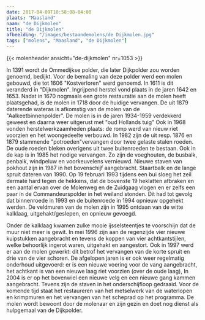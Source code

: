 ```yaml
---
date: 2017-04-09T10:58:08-04:00
plaats: "Maasland"
naam: "de Dijkmolen"
title: "de Dijkmolen"
afbeelding: "/images/bestaandemolens/de Dijkmolen.jpg"
tags: ["molens", "Maasland", "de Dijkmolen"]
---
```

{{< molenheader ansicht="de-dijkmolen" nr=1053 >}}

In 1391 wordt de Ommedijkse polder, die later Dijkpolder zou worden
genoemd, bedijkt. Voor de bemaling van deze polder werd een molen
gebouwd, die tot 1606 "Kostverloren" werd genoemd. In 1611 is dit
veranderd in "Dijkmolen". Ingrijpend herstel vond plaats in de jaren
1642 en 1653. Nadat in 1670 nogmaals een grote restauratie aan de molen
heeft plaatsgehad, is de molen in 1718 door de huidige vervangen. De uit
1879 daterende wateras is afkomstig van de molen van de
"Aalkeetbinnenpolder". De molen is in de jaren 1934-1959 verdekkerd
geweest en daarna weer uitgerust met "oud Hollands tuig" Ook in 1968
vonden herstelwerkzaamheden plaats: de romp werd van nieuw riet voorzien
en het woongedeelte verbouwd. In 1982 zijn de uit resp. 1876 en 1879
stammende "potroeden"vervangen door twee gelaste stalen roeden. De oude
roeden bleken overigens uit twee buitenroeden te bestaan. Ook in de kap
is in 1985 het nodige vervangen. Zo zijn de voeghouten, de busbalk,
penbalk, windpeluw en voorkeuvelens vernieuwd. Nieuwe staven van pokhout
zijn in 1987 in het bovenschijf aangebracht. Staartbalk en de lange
spruit dateren van 1990. Op 19 februari 1993 tijdens een bui sloeg het
zeil dermate hard tegen de hekkens, dat de bovenste 19 heklatten
afbraken en een aantal ervan over de  Molenweg en de Zuidgaag vlogen  en
er zelfs een paar in de Commandeurspolder in het weiland stonden. Dit
had tot gevolg dat binnenroede in 1993 en de buitenroede in 1994 opnieuw
opgehekt werden. De veldmuren van de molen zijn in 1995 ontdaan van de
witte kalklaag, uitgehakt/geslepen, en opnieuw gevoegd.

Onder de kalklaag kwamen zulke mooie ijsselsteentjes te voorschijn dat
de muur niet meer is gewit. In mei 1996 zijn aan de regenzijde vier
nieuwe kuipstukken aangebracht en tevens de koppen van vier
achtkantstijlen, welke behoorlijk ingerot waren, uitgehakt en
aangestort. Ook in 1997 werd er aan de molen gewerkt: dit betrof het
vervangen van de korte spruit en drie van de vier schoren. De afgelopen
jaren is er ook weer regelmatig onderhoud uitgevoerd: er is een nieuwe
voering voor de vang aangebracht, het achtkant is van een nieuwe laag
riet voorzien (over de oude laag),  In 2004 is er op het bovenwiel een
nieuwe velg en een nieuwe gang kammen aangebracht. Tevens zijn de staven
in het onderschijfloop gedraaid. Voor de komende tijd staat het
restaureren van het metselwerk van de waterlopen en krimpmuren en het
vervangen van het scheprad op het programma. De molen wordt bewoont door
de molenaar en zijn gezin en doet nog dienst als hulpgemaal van de
Dijkpolder.
